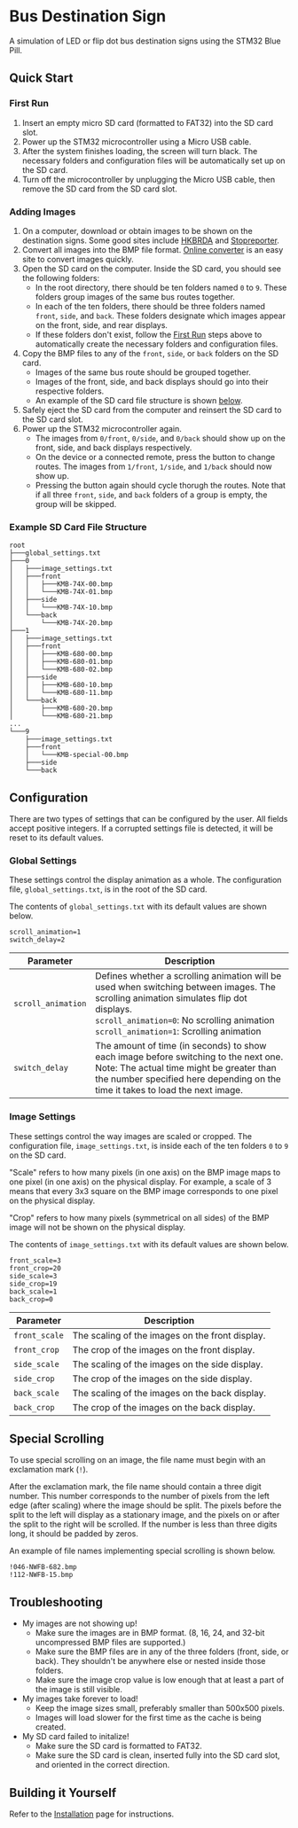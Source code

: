 # Bus Destination Sign
A simulation of LED or flip dot bus destination signs using the STM32 Blue Pill.

## Quick Start
### First Run
1. Insert an empty micro SD card (formatted to FAT32) into the SD card slot.
1. Power up the STM32 microcontroller using a Micro USB cable.
1. After the system finishes loading, the screen will turn black. The necessary folders and configuration files will be automatically set up on the SD card.
1. Turn off the microcontroller by unplugging the Micro USB cable, then remove the SD card from the SD card slot.

### Adding Images
1. On a computer, download or obtain images to be shown on the destination signs. Some good sites include [HKBRDA](https://www.hkbrda.org/rddc/main.php) and [Stopreporter](https://sites.google.com/site/stopreporter2003/edisplay).
1. Convert all images into the BMP file format. [Online converter](https://image.online-convert.com/convert-to-bmp) is an easy site to convert images quickly.
1. Open the SD card on the computer. Inside the SD card, you should see the following folders:
   * In the root directory, there should be ten folders named `0` to `9`. These folders group images of the same bus routes together.
   * In each of the ten folders, there should be three folders named `front`, `side`, and `back`. These folders designate which images appear on the front, side, and rear displays.
   * If these folders don't exist, follow the [First Run](#first-run) steps above to automatically create the necessary folders and configuration files.
1. Copy the BMP files to any of the `front`, `side`, or `back` folders on the SD card.
   * Images of the same bus route should be grouped together.
   * Images of the front, side, and back displays should go into their respective folders.
   * An example of the SD card file structure is shown [below](#example-sd-card-file-structure).
1. Safely eject the SD card from the computer and reinsert the SD card to the SD card slot.
1. Power up the STM32 microcontroller again.
   * The images from `0/front`, `0/side`, and `0/back` should show up on the front, side, and back displays respectively.
   * On the device or a connected remote, press the button to change routes. The images from `1/front`, `1/side`, and `1/back` should now show up.
   * Pressing the button again should cycle thorugh the routes. Note that if all three `front`, `side`, and `back` folders of a group is empty, the group will be skipped.

### Example SD Card File Structure
```
root
├───global_settings.txt
├───0
│   ├───image_settings.txt
│   ├───front
│   │   ├───KMB-74X-00.bmp
│   │   └───KMB-74X-01.bmp
│   ├───side
│   │   └───KMB-74X-10.bmp
│   └───back
│       └───KMB-74X-20.bmp
├───1
│   ├───image_settings.txt
│   ├───front
│   │   ├───KMB-680-00.bmp
│   │   ├───KMB-680-01.bmp
│   │   └───KMB-680-02.bmp
│   ├───side
│   │   ├───KMB-680-10.bmp
│   │   └───KMB-680-11.bmp
│   └───back
│       ├───KMB-680-20.bmp
│       └───KMB-680-21.bmp
...
└───9
    ├───image_settings.txt
    ├───front
    │   └───KMB-special-00.bmp
    ├───side
    └───back
```

## Configuration
There are two types of settings that can be configured by the user. All fields accept positive integers. If a corrupted settings file is detected, it will be reset to its default values.

### Global Settings
These settings control the display animation as a whole. The configuration file, `global_settings.txt`, is in the root of the SD card.

The contents of `global_settings.txt` with its default values are shown below.
```
scroll_animation=1
switch_delay=2
```
Parameter | Description
--- | ---
`scroll_animation` | Defines whether a scrolling animation will be used when switching between images. The scrolling animation simulates flip dot displays.<br>`scroll_animation=0`: No scrolling animation<br>`scroll_animation=1`: Scrolling animation
`switch_delay` | The amount of time (in seconds) to show each image before switching to the next one.<br>Note: The actual time might be greater than the number specified here depending on the time it takes to load the next image.

### Image Settings
These settings control the way images are scaled or cropped. The configuration file, `image_settings.txt`, is inside each of the ten folders `0` to `9` on the SD card.

"Scale" refers to how many pixels (in one axis) on the BMP image maps to one pixel (in one axis) on the physical display. For example, a scale of 3 means that every 3x3 square on the BMP image corresponds to one pixel on the physical display.

"Crop" refers to how many pixels (symmetrical on all sides) of the BMP image will not be shown on the physical display.

The contents of `image_settings.txt` with its default values are shown below.
```
front_scale=3
front_crop=20
side_scale=3
side_crop=19
back_scale=1
back_crop=0
```
Parameter | Description
--- | ---
`front_scale` | The scaling of the images on the front display.
`front_crop` | The crop of the images on the front display.
`side_scale` | The scaling of the images on the side display.
`side_crop` | The crop of the images on the side display.
`back_scale` | The scaling of the images on the back display.
`back_crop` | The crop of the images on the back display.

## Special Scrolling
To use special scrolling on an image, the file name must begin with an exclamation mark (`!`).

After the exclamation mark, the file name should contain a three digit number. This number corresponds to the number of pixels from the left edge (after scaling) where the image should be split. The pixels before the split to the left will display as a stationary image, and the pixels on or after the split to the right will be scrolled. If the number is less than three digits long, it should be padded by zeros.

An example of file names implementing special scrolling is shown below.
```
!046-NWFB-682.bmp
!112-NWFB-15.bmp
```

## Troubleshooting
* My images are not showing up!
  * Make sure the images are in BMP format. (8, 16, 24, and 32-bit uncompressed BMP files are supported.)
  * Make sure the BMP files are in any of the three folders (front, side, or back). They shouldn't be anywhere else or nested inside those folders.
  * Make sure the image crop value is low enough that at least a part of the image is still visible.
* My images take forever to load!
  * Keep the image sizes small, preferably smaller than 500x500 pixels.
  * Images will load slower for the first time as the cache is being created.
* My SD card failed to initalize!
  * Make sure the SD card is formatted to FAT32.
  * Make sure the SD card is clean, inserted fully into the SD card slot, and oriented in the correct direction.

## Building it Yourself
Refer to the [Installation](https://github.com/jonafanho/Bus-Destination-Sign/blob/master/Installation.md) page for instructions.
